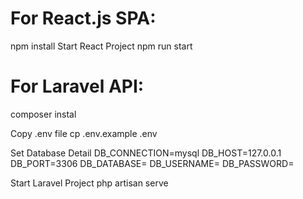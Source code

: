 # For React.js SPA:
npm install
Start React Project
npm run start

# For Laravel API:
composer instal

Copy .env file
cp .env.example .env

Set Database Detail
DB_CONNECTION=mysql
DB_HOST=127.0.0.1
DB_PORT=3306
DB_DATABASE=
DB_USERNAME=
DB_PASSWORD=

Start Laravel Project
php artisan serve
